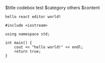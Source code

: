 $title
codebox test
$category
others
$content
```
hello react editor world!

#include <iostream>

using namespace std;

int main() {
    cout << "hello world!" << endl;
    return true;
}
```